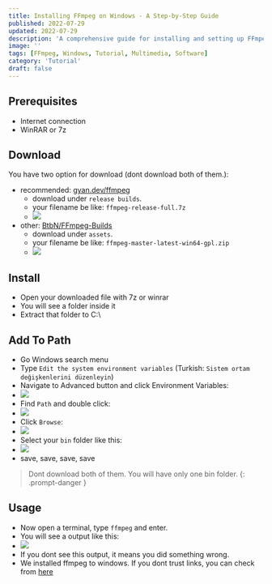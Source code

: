 ```yaml
---
title: Installing FFmpeg on Windows - A Step-by-Step Guide
published: 2022-07-29
updated: 2022-07-29
description: 'A comprehensive guide for installing and setting up FFmpeg multimedia framework on Windows operating system'
image: ''
tags: [FFmpeg, Windows, Tutorial, Multimedia, Software]
category: 'Tutorial'
draft: false
---
```


## Prerequisites

- Internet connection
- WinRAR or 7z

## Download

You have two option for download (dont download both of them.):
- recommended: [gyan.dev/ffmpeg](https://www.gyan.dev/ffmpeg/builds/)
  - download under `release builds`.
  - your filename be like: `ffmpeg-release-full.7z`
  - ![](https://i.ibb.co/s2sN6Nj/181802510-d4896609-061f-4d25-a592-a3d75824ded2.png)
- other: [BtbN/FFmpeg-Builds](https://github.com/BtbN/FFmpeg-Builds/releases/tag/latest)
  - download under `assets`.
  - your filename be like: `ffmpeg-master-latest-win64-gpl.zip`
  - ![](https://i.ibb.co/fCGGKzk/181802306-c1f7f5b2-0feb-4470-bc77-e0df635e5876.png)

## Install

- Open your downloaded file with 7z or winrar
- You will see a folder inside it
- Extract that folder to C:\

## Add To Path

- Go Windows search menu
- Type `Edit the system environment variables` (Turkish: `Sistem ortam değişkenlerini düzenleyin`)
- Navigate to Advanced button and click Environment Variables:
- ![](https://i.ibb.co/2cJC65h/181803861-53e7785f-8dfc-4d64-8132-2cecee9936bc.png)
- Find `Path` and double click:
- ![](https://i.ibb.co/Zh728Bt/181804198-c76f4330-ac0e-4e52-90e5-8c97fd404f8b.png)
- Click `Browse`:
- ![](https://i.ibb.co/nBDQwsX/181804447-783b0ec5-4314-49c8-ba0d-48c10e2190d1.png)
- Select your `bin` folder like this:
- ![](https://i.ibb.co/pvzVqbr/181806118-483c9a19-cebc-4cc1-a512-a305f189b947.png)
- save, save, save, save

> Dont download both of them. You will have only one bin folder.
{: .prompt-danger }

## Usage

- Now open a terminal, type `ffmpeg` and enter.
- You will see a output like this:
- ![](https://i.ibb.co/kQxJC7p/181807579-f0672e0e-39a9-4755-be3b-45d5f5072ca8.png)
- If you dont see this output, it means you did something wrong.
- We installed ffmpeg to windows. If you dont trust links, you can check from [here](https://ffmpeg.org/download.html#build-windows)
